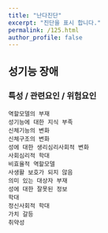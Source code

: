 ```yaml
---
title: "난다진단"
excerpt: "진단을 표시 합니다."
permalink: /125.html
author_profile: false
---
```

## 성기능 장애



### 특성 / 관련요인 / 위험요인

>   

    역할모델의 부재
    성기능에 대한 지식 부족
    신체기능의 변화
    신체구조의 변화
    성에 대한 생리심리사회적 변화
    사회심리적 학대
    비효율적 역할모델
    사생활 보호가 되지 않음
    의미 있는 대상자 부재
    성에 대한 잘못된 정보
    학대
    정신사회적 학대
    가치 갈등
    취약성
